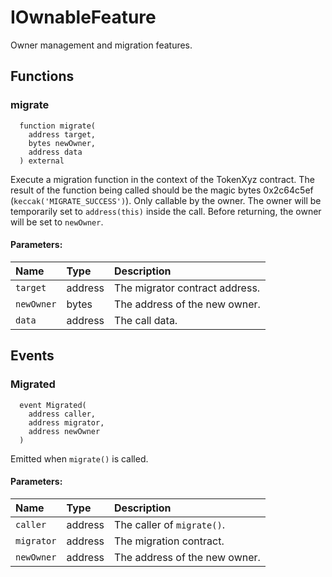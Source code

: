 # IOwnableFeature

Owner management and migration features.



## Functions
### migrate
```solidity
  function migrate(
    address target,
    bytes newOwner,
    address data
  ) external
``` 
Execute a migration function in the context of the TokenXyz contract.
        The result of the function being called should be the magic bytes
        0x2c64c5ef (`keccak('MIGRATE_SUCCESS')`). Only callable by the owner.
        The owner will be temporarily set to `address(this)` inside the call.
        Before returning, the owner will be set to `newOwner`.


#### Parameters:
| Name | Type | Description                                                          |
| :--- | :--- | :------------------------------------------------------------------- |
|`target` | address | The migrator contract address.
|`newOwner` | bytes | The address of the new owner.
|`data` | address | The call data.


## Events
### Migrated
```solidity
  event Migrated(
    address caller,
    address migrator,
    address newOwner
  )
```
Emitted when `migrate()` is called.


#### Parameters:
| Name                           | Type          | Description                                    |
| :----------------------------- | :------------ | :--------------------------------------------- |
|`caller`| address | The caller of `migrate()`.
|`migrator`| address | The migration contract.
|`newOwner`| address | The address of the new owner.




